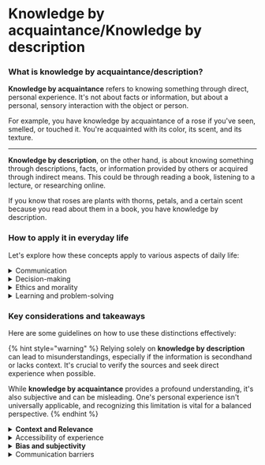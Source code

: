 # Knowledge by acquaintance/Knowledge by description

### What is knowledge by acquaintance/description?

**Knowledge by acquaintance** refers to knowing something through direct, personal experience. It's not about facts or information, but about a personal, sensory interaction with the object or person.&#x20;

For example, you have knowledge by acquaintance of a rose if you've seen, smelled, or touched it. You're acquainted with its color, its scent, and its texture.

***

**Knowledge by description**, on the other hand, is about knowing something through descriptions, facts, or information provided by others or acquired through indirect means. This could be through reading a book, listening to a lecture, or researching online.&#x20;

If you know that roses are plants with thorns, petals, and a certain scent because you read about them in a book, you have knowledge by description.

### How to apply it in everyday life

Let's explore how these concepts apply to various aspects of daily life:

<details>

<summary>Communication</summary>

Understanding these types of knowledge can enhance empathy and clarity in communication.&#x20;

For example, when someone describes their feelings, realizing that you only have knowledge by description (you understand their words) and not knowledge by acquaintance (you haven't felt exactly what they're feeling) can lead to more empathetic and thoughtful responses.

</details>

<details>

<summary>Decision-making</summary>

Knowledge by description enables us to make informed decisions about things we haven't experienced firsthand.&#x20;

For instance, we often rely on descriptions and reviews when purchasing products online. However, critical thinking is essential to evaluate the reliability of these descriptions.

</details>

<details>

<summary>Ethics and morality</summary>

Understanding ethical issues often involves a blend of both types of knowledge. For example, we might understand the concept of poverty by description (through statistics and definitions), but witnessing or experiencing poverty firsthand offers a different, often more profound, acquaintance with the issue, potentially affecting our moral judgments and actions.

</details>

<details>

<summary>Learning and problem-solving</summary>

Both types of knowledge are crucial. For example, a medical student learns about diseases through descriptions in textbooks (knowledge by description), but their understanding deepens when they encounter patients with these diseases (knowledge by acquaintance).&#x20;

Similarly, in problem-solving, combining firsthand experience with theoretical knowledge can lead to more effective solutions.

</details>

### Key considerations and takeaways

Here are some guidelines on how to use these distinctions effectively:

{% hint style="warning" %}
Relying solely on **knowledge by description** can lead to misunderstandings, especially if the information is secondhand or lacks context. It's crucial to verify the sources and seek direct experience when possible.

While **knowledge by acquaintance** provides a profound understanding, it's also subjective and can be misleading. One's personal experience isn't universally applicable, and recognizing this limitation is vital for a balanced perspective.
{% endhint %}

<details>

<summary><strong>Context and Relevance</strong></summary>

Consider the context in which you're applying these types of knowledge. In some situations, like scientific research, knowledge by description (objective facts and data) might be more relevant. In others, like personal relationships, acquaintance (personal experience and empathy) might be more valuable.

Often, the most robust understanding comes from combining both types of knowledge. For instance, in decision-making, balancing firsthand experiences (acquaintance) with researched information (description) can lead to more informed and nuanced decisions.

</details>

<details>

<summary>Accessibility of experience</summary>

Not all experiences can be personally had, and not all concepts can be fully understood through description alone. Recognizing this limitation is crucial for humility and open-mindedness.

</details>

<details>

<summary><strong>Bias and subjectivity</strong></summary>

Both types of knowledge are susceptible to personal biases. Descriptions can be biased by the speaker's perspective, and personal experiences are inherently subjective. Being aware of these biases is essential for critical thinking and analysis.

</details>

<details>

<summary>Communication barriers</summary>

Conveying knowledge by acquaintance to others can be challenging since it's deeply personal and subjective. Finding ways to effectively communicate these experiences, perhaps by coupling them with descriptions, is crucial for mutual understanding.

Also when interacting with others, it's essential to remember that your acquaintance with their experiences is often limited. Assuming you fully understand someone else's situation based solely on description can hinder genuine empathy and communication.

</details>
